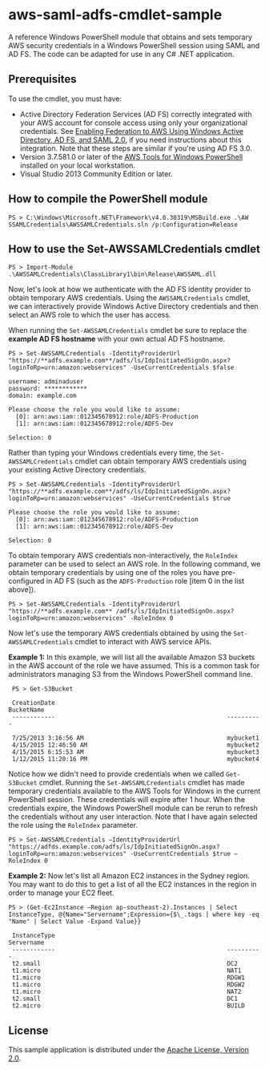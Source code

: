 # aws-saml-adfs-cmdlet-sample
A reference Windows PowerShell module that obtains and sets temporary AWS security credentials in a Windows PowerShell session using SAML and AD FS. The code can be adapted for use in any C# .NET application. 

## Prerequisites

To use the cmdlet, you must have:

- Active Directory Federation Services (AD FS) correctly integrated with your AWS account for console access using only your organizational credentials. See [Enabling Federation to AWS Using Windows Active Directory, AD FS, and SAML 2.0](http://blogs.aws.amazon.com/security/post/Tx71TWXXJ3UI14/Enabling-Federation-to-AWS-using-Windows-Active-Directory-ADFS-and-SAML-2-0), if you need instructions about this integration. Note that these steps are similar if you're using AD FS 3.0.
- Version 3.7.581.0 or later of the [AWS Tools for Windows PowerShell](https://aws.amazon.com/powershell/) installed on your local workstation.
- Visual Studio 2013 Community Edition or later.

## How to compile the PowerShell module
```
PS > C:\Windows\Microsoft.NET\Framework\v4.0.30319\MSBuild.exe .\AW
SSAMLCredentials\AWSSAMLCredentials.sln /p:Configuration=Release
```

## How to use the Set-AWSSAMLCredentials cmdlet

```
PS > Import-Module .\AWSSAMLCredentials\ClassLibrary1\bin\Release\AWSSAML.dll
```

Now, let's look at how we authenticate with the AD FS identity provider to obtain temporary AWS credentials. Using the `AWSSAMLCredentials` cmdlet, we can interactively provide Windows Active Directory credentials and then select an AWS role to which the user has access.

When running the `Set-AWSSAMLCredentials` cmdlet be sure to replace the **example AD FS hostname** with your own actual AD FS hostname.

```
PS > Set-AWSSAMLCredentials -IdentityProviderUrl "https://**adfs.example.com**/adfs/ls/IdpInitiatedSignOn.aspx?loginToRp=urn:amazon:webservices" -UseCurrentCredentials $false
```

```
username: adminaduser
password: ************
domain: example.com

Please choose the role you would like to assume:
  [0]: arn:aws:iam::012345678912:role/ADFS-Production
  [1]: arn:aws:iam::012345678912:role/ADFS-Dev

Selection: 0
```

Rather than typing your Windows credentials every time, the `Set-AWSSAMLCredentials` cmdlet can obtain temporary AWS credentials using your existing Active Directory credentials.

```
PS > Set-AWSSAMLCredentials -IdentityProviderUrl "https://**adfs.example.com**/adfs/ls/IdpInitiatedSignOn.aspx?loginToRp=urn:amazon:webservices" -UseCurrentCredentials $true
```

```
Please choose the role you would like to assume:
  [0]: arn:aws:iam::012345678912:role/ADFS-Production
  [1]: arn:aws:iam::012345678912:role/ADFS-Dev

Selection: 0
```

To obtain temporary AWS credentials non-interactively, the `RoleIndex` parameter can be used to select an AWS role. In the following command, we obtain temporary credentials by using one of the roles you have pre-configured in AD FS (such as the `ADFS-Production` role [item 0 in the list above]).

```
PS > Set-AWSSAMLCredentials -IdentityProviderUrl "https://**adfs.example.com** /adfs/ls/IdpInitiatedSignOn.aspx?loginToRp=urn:amazon:webservices" -RoleIndex 0
```

Now let's use the temporary AWS credentials obtained by using the `Set-AWSSAMLCredentials` cmdlet to interact with AWS service APIs.

**Example 1:** In this example, we will list all the available Amazon S3 buckets in the AWS account of the role we have assumed. This is a common task for administrators managing S3 from the Windows PowerShell command line.
```
 PS > Get-S3Bucket
 
 CreationDate                                                BucketName
 ------------                                                ----------

 7/25/2013 3:16:56 AM                                        mybucket1
 4/15/2015 12:46:50 AM                                       mybucket2
 4/15/2015 6:15:53 AM                                        mybucket3
 1/12/2015 11:20:16 PM                                       mybucket4
```

Notice how we didn't need to provide credentials when we called `Get-S3Bucket` cmdlet. Running the `Set-AWSSAMLCredentials` cmdlet has made temporary credentials available to the AWS Tools for Windows in the current PowerShell session. These credentials will expire after 1 hour. When the credentials expire, the Windows PowerShell module can be rerun to refresh the credentials without any user interaction. Note that I have again selected the role using the `RoleIndex` parameter.

```
PS > Set-AWSSAMLCredentials –IdentityProviderUrl "https://adfds.example.com/adfs/ls/IdpInitiatedSignOn.aspx?loginToRp=urn:amazon:webservices" -UseCurrentCredentials $true –RoleIndex 0
```

**Example 2:** Now let's list all Amazon EC2 instances in the Sydney region. You may want to do this to get a list of all the EC2 instances in the region in order to manage your EC2 fleet.

```
PS > (Get-Ec2Instance –Region ap-southeast-2).Instances | Select InstanceType, @{Name="Servername";Expression={$\_.tags | where key -eq "Name" | Select Value -Expand Value}}

 InstanceType                                                Servername
 ------------                                                ----------
 t2.small                                                    DC2
 t1.micro                                                    NAT1
 t1.micro                                                    RDGW1
 t1.micro                                                    RDGW2
 t1.micro                                                    NAT2
 t2.small                                                    DC1
 t2.micro                                                    BUILD
```

## License

This sample application is distributed under the
[Apache License, Version 2.0](http://www.apache.org/licenses/LICENSE-2.0).


